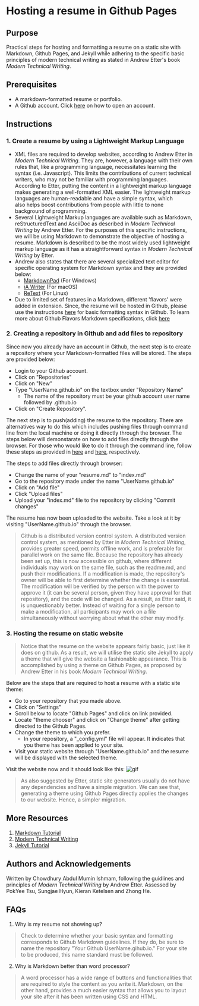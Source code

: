 
# Hosting a resume in Github Pages

## Purpose 

Practical steps for hosting and formatting a resume on a static site with Markdown, Github Pages, and Jekyll while adhering to the specific basic principles of modern technical writing as stated in Andrew Etter's book *Modern Technical Writing*.

## Prerequisites

- A markdown-formatted resume or portfolio.
- A Github account. Click [here](https://docs.github.com/en/get-started/signing-up-for-github/signing-up-for-a-new-github-account#about-new-accounts-on-githubcom) on how to open an account. 

## Instructions

### 1. Create a resume by using a Lightweight Markup Language

- XML files are required to develop websites, according to Andrew Etter in *Modern Technical Writing*. They are, however, a language with their own rules that, like a programming language, necessitates learning the syntax (i.e. Javascript). This limits the contributions of current technical writers, who may not be familiar with programming languages. According to Etter, putting the content in a lightweight markup language makes generating a well-formatted XML easier. The lightweight markup languages are human-readable and have a simple syntax, which also helps boost contributions from people with little to none background of programming.
- Several Lightweight Markup languages are available such as Markdown, reStructuredText and AsciiDoc as described in *Modern Technical Writing* by Andrew Etter. For the purposes of this specific instructions, we will be using Markdown to demonstrate the objective of hosting a resume. Markdown is described to be the most widely used lightweight markup language as it has a straightforward syntax in *Modern Technical Writing* by Etter. 
- Andrew also states that there are several specialized text editor for specific operating system for Markdown syntax and they are provided below: 
    - [MarkdownPad](http://markdownpad.com/) (For Windows)
    - [iA Writer](https://ia.net/writer) (For macOS)
    - [ReText](https://www.linuxhelp.com/how-to-install-retext-7-0-1-on-ubuntu-18-04) (For Linux)
- Due to limited set of features in a Markdown, different 'flavors' were added in extension. Since, the resume will be hosted in Github, please use the instructions [here](https://docs.github.com/en/get-started/writing-on-github/getting-started-with-writing-and-formatting-on-github/basic-writing-and-formatting-syntax) for basic formatting syntax in Github. To learn more about Github Flavors Markdown specifications, click [here](https://github.github.com/gfm/) 


### 2. Creating a repository in Github and add files to repository

Since now you already have an account in Github, the next step is to create a repository where your Markdown-formatted files will be stored. The steps are provided below:

- Login to your Github account. 
- Click on "Repositories"
- Click on "New"
- Type "UserName.github.io" on the textbox under "Repository Name"
    - The name of the repository must be your github account user name followed by .github.io
- Click on "Create Repository". 


The next step is to push(adding) the resume to the repository. There are alternatives way to do this which includes pushing files through command line from the local machine or doing it directly through the browser. The steps below will demonstarate on how to add files directly through the browser. For those who would like to do it through the command line, follow these steps as provided in [here](https://docs.github.com/en/repositories/creating-and-managing-repositories/cloning-a-repository) and [here](https://docs.github.com/en/repositories/working-with-files/managing-files/adding-a-file-to-a-repository#adding-a-file-to-a-repository-using-the-command-line), respectively.


The steps to add files directly through browser: 

- Change the name of your "resume.md" to "index.md"
- Go to the repository made under the name "UserName.github.io" 
- Click on "Add file"
- Click "Upload files"
- Upload your "index.md" file to the repository by clicking "Commit changes"


The resume has now been uploaded to the website. Take a look at it by visiting "UserName.github.io" through the browser.


> Github is a distributed version control system. A distributed version control system, as mentioned by Etter in *Modern Technical Writing*, provides greater speed, permits offline work, and is preferable for parallel work on the same file. Because the repository has already been set up, this is now accessible on github, where different individuals may work on the same file, such as the readme.md, and push their modifications. If a modification is made, the repository's owner will be able to first determine whether the change is essential. The modification will be verified by the person with the power to approve it (it can be several person, given they have approval for that repository), and the code will be changed. As a result, as Etter said, it is unquestionably better. Instead of waiting for a single person to make a modification, all participants may work on a file simultaneously without worrying about what the other may modify.


### 3. Hosting the resume on static website

> Notice that the resume on the website appears fairly basic, just like it does on github. As a result, we will utilise the static site Jekyll to apply a theme that will give the website a fashionable appearance. This is accomplished by using a theme on Github Pages, as proposed by Andrew Etter in his book *Modern Technical Writing*. 

Below are the steps that are required to host a resume with a static site theme:
- Go to your repository that you made above. 
- Click on "Settings"
- Scroll below to locate "Github Pages" and click on link provided. 
- Locate "theme chooser" and click on "Change theme" after getting directed to the Github Pages.
- Change the theme to which you prefer. 
    - In your repository, a "_config.yml" file will appear. It indicates that you theme has been applied to your site.
- Visit your static website through "UserName.github.io" and the resume will be displayed with the selected theme. 



Visit the website now and it should look like this:
![gif](resume.gif)

> As also suggested by Etter, static site generators usually do not have any dependencies and have a simple migration. We can see that, generating a theme using Github Pages directly applies the changes to our website. Hence, a simpler migration. 


## More Resources


1. [Markdown Tutorial](https://www.markdowntutorial.com/)
2. [Modern Technical Writing](https://www.amazon.ca/Modern-Technical-Writing-Introduction-Documentation-ebook/dp/B01A2QL9SS) 
3. [Jekyll Tutorial](https://www.youtube.com/playlist?list=PLLAZ4kZ9dFpOPV5C5Ay0pHaa0RJFhcmcB)


## Authors and Acknowledgements

Written by Chowdhury Abdul Mumin Ishmam, following the guidlines and principles of *Modern Technical Writing* by Andrew Etter. Assessed by PokYee Tsu, Sungjae Hyun, Kieran Ketelsen and Zhong He. 


## FAQs


1. Why is my resume not showing up?
> Check to determine whether your basic syntax and formatting corresponds to Github Markdown guidelines. If they do, be sure to name the repository "Your Github UserName.gihub.io." For your site to be produced, this name standard must be followed.


2. Why is Markdown better than word processor?
> A word processor has a wide range of buttons and functionalities that are required to style the content as you write it. Markdown, on the other hand, provides a much easier syntax that allows you to layout your site after it has been written using CSS and HTML.
